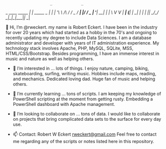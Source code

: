                         _             _   
 _ ____      _____  ___| | _____ _ __| |_ 
| '__\ \ /\ / / _ \/ __| |/ / _ | '__| __|
| |   \ V  V |  __| (__|   |  __| |  | |_ 
|_|    \_/\_/ \___|\___|_|\_\___|_|   \__|
                                          
👋 Hi, I’m @rweckert. my name is Robert Eckert. I have been in the industry for over 20 years which had started as a hobby in the 70's and ongoing to recently updating my degree to include Data Sciences. I am a database administrator and developer with years of IT administration experience. My technology stack involves Apache, PHP, MySQL, SQLite, MSS, HTML/CSS/Bootstrap. Besides programming, I have an immense interest in music and nature as well as helping others.

- 👀 I’m interested in ... lots of things.
I enjoy nature, camping, biking, skateboarding, surfing, writing music. Hobbies include maps, reading, and mechanics. Dedicated loving dad. Huge fan of music and helping others.

- 🌱 I’m currently learning ... tons of scripts.
I am keeping my knowledge of PowerShell scripting at the moment from getting rusty. Embedding a PowerShell dashboard with Apache management.

- 💞️ I’m looking to collaborate on ... tons of data.
I would like to collaborate on projects that bring complicated data sets to the surface for every day use.

- 📫 Contact: Robert W Eckert  rweckert@gmail.com
Feel free to contact me regarding any of the scripts or notes listed here in this repository.

<!---
rweckert/rweckert is a ✨ special ✨ repository because its `README.md` (this file) appears on your GitHub profile.
You can click the Preview link to take a look at your changes.
--->
